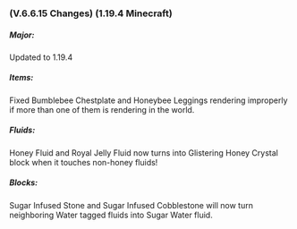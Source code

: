 ### **(V.6.6.15 Changes) (1.19.4 Minecraft)**

##### Major:
Updated to 1.19.4

##### Items:
Fixed Bumblebee Chestplate and Honeybee Leggings rendering improperly if more than one of them is rendering in the world.

##### Fluids:

Honey Fluid and Royal Jelly Fluid now turns into Glistering Honey Crystal block when it touches non-honey fluids!

##### Blocks:
Sugar Infused Stone and Sugar Infused Cobblestone will now turn neighboring Water tagged fluids into Sugar Water fluid.